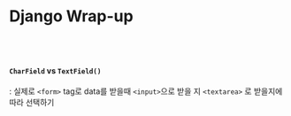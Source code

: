 # Django Wrap-up

<br>

<br>

#### `CharField` vs `TextField()`

: 실제로 `<form>` tag로 data를 받을때 `<input>`으로 받을 지 `<textarea>` 로 받을지에 따라 선택하기

<br>

